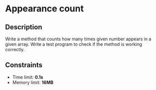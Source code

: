 # Appearance count

## Description
Write a method that counts how many times given number appears in a given array.
Write a test program to check if the method is working correctly.

## Constraints
- Time limit: **0.1s**
- Memory limit: **16MB**
